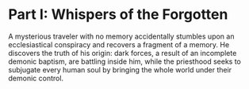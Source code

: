 # Part I: Whispers of the Forgotten

A mysterious traveler with no memory accidentally stumbles upon an ecclesiastical conspiracy and recovers a fragment of a memory. He discovers the truth of his origin: dark forces, a result of an incomplete demonic baptism, are battling inside him, while the priesthood seeks to subjugate every human soul by bringing the whole world under their demonic control.